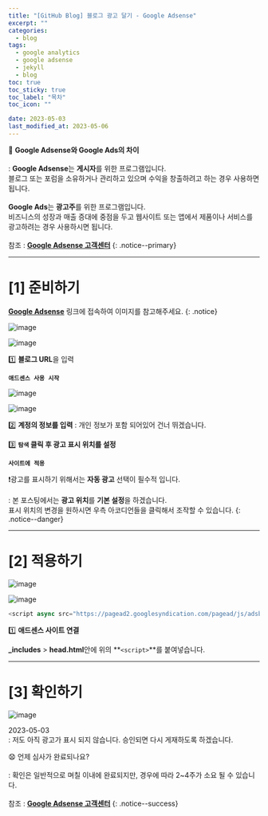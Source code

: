 ```yaml
---
title: "[GitHub Blog] 블로그 광고 달기 - Google Adsense"
excerpt: ""
categories:
  - blog
tags:
  - google analytics
  - google adsense
  - jekyll
  - blog
toc: true
toc_sticky: true
toc_label: "목차"
toc_icon: ""

date: 2023-05-03
last_modified_at: 2023-05-06
---
```

📌 **Google Adsense와 Google Ads의 차이**<br><br>
 : **Google Adsense**는 **게시자**를 위한 프로그램입니다.<br>
 블로그 또는 포럼을 소유하거나 관리하고 있으며 수익을 창출하려고 하는 경우 사용하면 됩니다.<br><br>
 **Google Ads**는 **광고주**를 위한 프로그램입니다.<br>
 비즈니스의 성장과 매출 증대에 중점을 두고 웹사이트 또는 앱에서 제품이나 서비스를 광고하려는 경우 사용하시면 됩니다.<br><br>
 참조 : [**Google Adsense 고객센터**](https://support.google.com/adsense/answer/76231?hl=ko)
{: .notice--primary}

- - - - - - - - - - - - - - - - - - - - - - - - - - - - - - - - - - - - - - - - - - - - - - - - - - - - - - - - - - - - 
# [1] 준비하기

[**Google Adsense**](https://adsense.google.com/) 링크에 접속하여 이미지를 참고해주세요.
{: .notice}

![image](https://user-images.githubusercontent.com/131929869/235920355-4687aa92-85c5-4100-8da7-4f0a60fcdf93.png)

![image](https://user-images.githubusercontent.com/131929869/235919653-ffa8bc8a-795b-46e2-9632-7fb7d11d7a9c.png)

>
 1️⃣ **블로그 URL**을 입력
>
 **`애드센스 사용 시작`**

![image](https://user-images.githubusercontent.com/131929869/235922450-6f902d69-4df6-405c-ab3a-7d6f1eda5667.png)

![image](https://user-images.githubusercontent.com/131929869/235922889-f2e606db-2179-4e7e-a01a-a7f160019d6c.png)

>
 2️⃣ **계정의 정보를 입력**
 : 개인 정보가 포함 되어있어 건너 뛰겠습니다.
>
 3️⃣ **`탐색` 클릭 후 광고 표시 위치를 설정**
>
 **`사이트에 적용`**

❗광고를 표시하기 위해서는 **자동 광고** 선택이 필수적 입니다.<br><br>
  : 본 포스팅에서는 **광고 위치**를 **기본 설정**을 하겠습니다.<br>
 표시 위치의 변경을 원하시면 우측 아코디언들을 클릭해서 조작할 수 있습니다.
 {: .notice--danger}

- - - - - - - - - - - - - - - - - - - - - - - - - - - - - - - - - - - - - - - - - - - - - - - - - - - - - - - - - - - - 
# [2] 적용하기

![image](https://user-images.githubusercontent.com/131929869/235925543-fe2bb53f-3bbc-4553-b091-ffecc6dce6f6.png)

![image](https://user-images.githubusercontent.com/131929869/235927561-b3d14398-8875-4cb3-8f6a-fb5544d6812f.png)

```javascript
<script async src="https://pagead2.googlesyndication.com/pagead/js/adsbygoogle.js?client=ca-pub-3229800559788956" crossorigin="anonymous"></script>
 ```

>
 1️⃣ **애드센스 사이트 연결** 

<script src="https://gist.github.com/kunheelib/5ac40b005315558419bb00baccd74295.js"></script>

>
 **_includes** > **head.html**안에 위의 **`<script>`**를 붙여넣습니다.

- - - - - - - - - - - - - - - - - - - - - - - - - - - - - - - - - - - - - - - - - - - - - - - - - - - - - - - - - - - - 
# [3] 확인하기

![image](https://user-images.githubusercontent.com/131929869/235932013-14a89003-59bf-4915-ad8e-569731f3d2fe.png)

>
 2023-05-03<br>
  : 저도 아직 광고가 표시 되지 않습니다. 승인되면 다시 게재하도록 하겠습니다.

😧 언제 심사가 완료되나요?<br><br>
 : 확인은 일반적으로 며칠 이내에 완료되지만, 경우에 따라 2~4주가 소요 될 수 있습니다.<br><br>
 참조 : [**Google Adsense 고객센터**](https://support.google.com/adsense/answer/7402256?sjid=17071070489802319017-AP&visit_id=638187173758244932-1577473137&rd=1)
{: .notice--success}